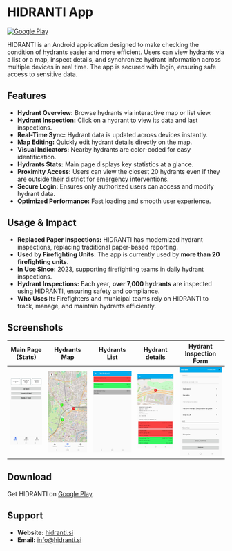 # HIDRANTI App

[![Google Play](https://img.shields.io/badge/Available%20on-Google%20Play-brightgreen)](https://play.google.com/store/apps/details?id=com.hidranti.app)

HIDRANTI is an Android application designed to make checking the condition of hydrants easier and more efficient. Users can view hydrants via a list or a map, inspect details, and synchronize hydrant information across multiple devices in real time. The app is secured with login, ensuring safe access to sensitive data.

## Features

- **Hydrant Overview:** Browse hydrants via interactive map or list view.  
- **Hydrant Inspection:** Click on a hydrant to view its data and last inspections.  
- **Real-Time Sync:** Hydrant data is updated across devices instantly.  
- **Map Editing:** Quickly edit hydrant details directly on the map.  
- **Visual Indicators:** Nearby hydrants are color-coded for easy identification.  
- **Hydrants Stats:** Main page displays key statistics at a glance.  
- **Proximity Access:** Users can view the closest 20 hydrants even if they are outside their district for emergency interventions.  
- **Secure Login:** Ensures only authorized users can access and modify hydrant data.  
- **Optimized Performance:** Fast loading and smooth user experience.

## Usage & Impact

- **Replaced Paper Inspections:** HIDRANTI has modernized hydrant inspections, replacing traditional paper-based reporting.  
- **Used by Firefighting Units:** The app is currently used by **more than 20 firefighting units**.  
- **In Use Since:** 2023, supporting firefighting teams in daily hydrant inspections.  
- **Hydrant Inspections:** Each year, **over 7,000 hydrants** are inspected using HIDRANTI, ensuring safety and compliance.  
- **Who Uses It:** Firefighters and municipal teams rely on HIDRANTI to track, manage, and maintain hydrants efficiently.  


## Screenshots

| Main Page (Stats) | Hydrants Map | Hydrants List | Hydrant details | Hydrant Inspection Form |
|-----------------|-----------------|-----------------|-----------------|-----------------|
| ![Main Page](screenshots/main.jpg) | ![Hydrants Map](screenshots/map.jpg) | ![Hydrants Map](screenshots/list.jpg) | ![Hydrants details](screenshots/details.jpg) | ![Inspection Form](screenshots/inspection.jpg) |



## Download

Get HIDRANTI on [Google Play](https://play.google.com/store/apps/details?id=com.hidranti.app).

## Support

- **Website:** [hidranti.si](https://hidranti.si)  
- **Email:** info@hidranti.si

